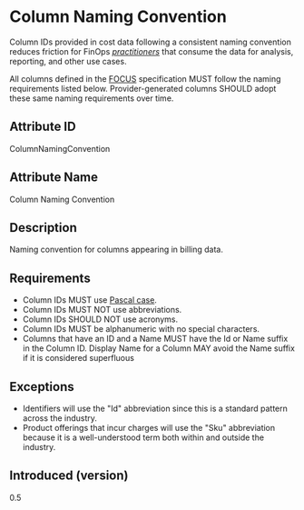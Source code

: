 # Column Naming Convention

Column IDs provided in cost data following a consistent naming convention reduces friction for FinOps [*practitioners*](#glossary:practitioner)
that consume the data for analysis, reporting, and other use cases.

All columns defined in the [FOCUS](#glossary:finops-cost-and-usage-specification) specification MUST follow the naming requirements listed below. Provider-generated columns SHOULD adopt these same naming requirements over time.

## Attribute ID

ColumnNamingConvention

## Attribute Name

Column Naming Convention

## Description

Naming convention for columns appearing in billing data.

## Requirements

* Column IDs MUST use [Pascal case](https://techterms.com/definition/pascalcase).
* Column IDs MUST NOT use abbreviations.
* Column IDs SHOULD NOT use acronyms.
* Column IDs MUST be alphanumeric with no special characters.
* Columns that have an ID and a Name MUST have the Id or Name suffix in the Column ID. Display Name for a Column MAY
  avoid the Name suffix if it is considered superfluous

## Exceptions

* Identifiers will use the "Id" abbreviation since this is a standard pattern across the industry.
* Product offerings that incur charges will use the "Sku" abbreviation because it is a well-understood term both within and outside the industry.

## Introduced (version)

0.5
